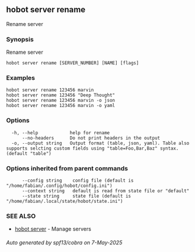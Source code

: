 ## hobot server rename

Rename server

### Synopsis

Rename server

```
hobot server rename [SERVER_NUMBER] [NAME] [flags]
```

### Examples

```
hobot server rename 123456 marvin
hobot server rename 123456 "Deep Thought"
hobot server rename 123456 marvin -o json
hobot server rename 123456 marvin -o yaml
```

### Options

```
  -h, --help            help for rename
      --no-headers      Do not print headers in the output
  -o, --output string   Output format (table, json, yaml). Table also supports selcting custom fields using "table=Foo,Bar,Baz" syntax. (default "table")
```

### Options inherited from parent commands

```
      --config string    config file (default is "/home/fabian/.config/hobot/config.ini")
      --context string   default is read from state file or "default"
      --state string     state file (default is "/home/fabian/.local/state/hobot/state.ini")
```

### SEE ALSO

* [hobot server](hobot_server.md)	 - Manage servers

###### Auto generated by spf13/cobra on 7-May-2025
